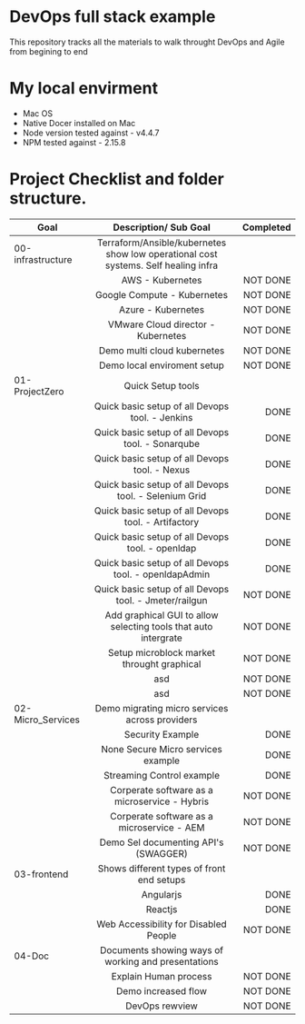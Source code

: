 # DevOps full stack example
This repository tracks all the materials to walk throught DevOps and Agile from begining to end

# My local envirment

* Mac OS
* Native Docer installed on Mac
* Node version tested against - v4.4.7
* NPM tested against - 2.15.8

# Project Checklist and folder structure.

| Goal        | Description/ Sub Goal   | Completed |
| ------------- |:-------------:| -----:|
| 00-infrastructure | Terraform/Ansible/kubernetes show low operational cost systems. Self healing infra |  |
|  | AWS - Kubernetes | NOT DONE |
|  | Google Compute - Kubernetes | NOT DONE |
|  | Azure - Kubernetes | NOT DONE |
|  | VMware Cloud director - Kubernetes | NOT DONE |
|  | Demo multi cloud kubernetes | NOT DONE |
|  | Demo local enviroment setup | NOT DONE |
| 01-ProjectZero | Quick Setup tools | |
|  | Quick basic setup of all Devops tool. - Jenkins | DONE |
|  | Quick basic setup of all Devops tool. - Sonarqube | DONE |
|  | Quick basic setup of all Devops tool. - Nexus | DONE |
|  | Quick basic setup of all Devops tool. - Selenium Grid | DONE |
|  | Quick basic setup of all Devops tool. - Artifactory | DONE |
|  | Quick basic setup of all Devops tool. - openldap | DONE |
|  | Quick basic setup of all Devops tool. - openldapAdmin | DONE |
|  | Quick basic setup of all Devops tool. - Jmeter/railgun | NOT DONE |
|  | Add graphical GUI to allow selecting tools that auto intergrate | NOT DONE |
|  | Setup microblock market throught graphical | NOT DONE |
|  | asd | NOT DONE |
|  | asd | NOT DONE |
| 02-Micro_Services | Demo migrating micro services across providers| |
|  | Security Example | DONE |
|  | None Secure Micro services example | DONE |
|  | Streaming Control example | DONE |
|  | Corperate software as a microservice - Hybris | NOT DONE |
|  | Corperate software as a microservice - AEM | NOT DONE |
|  | Demo Sel documenting API's (SWAGGER)| NOT DONE |
| 03-frontend | Shows different types of front end setups |  |
|  | Angularjs | DONE |
|  | Reactjs | DONE |
|  | Web Accessibility for Disabled People | NOT DONE |
| 04-Doc | Documents showing ways of working and presentations |  |
|  | Explain Human process | NOT DONE |
|  | Demo increased flow | NOT DONE |
|  | DevOps rewview | NOT DONE |



